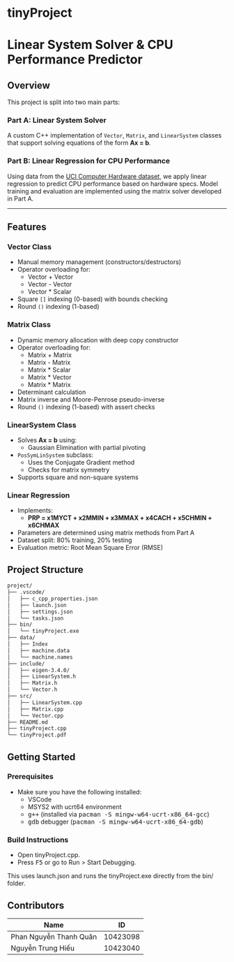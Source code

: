 # tinyProject

# Linear System Solver & CPU Performance Predictor

## Overview

This project is split into two main parts:

### Part A: Linear System Solver  
A custom C++ implementation of `Vector`, `Matrix`, and `LinearSystem` classes that support solving equations of the form **Ax = b**.

### Part B: Linear Regression for CPU Performance  
Using data from the [UCI Computer Hardware dataset](https://archive.ics.uci.edu/ml/datasets/Computer%2BHardware), we apply linear regression to predict CPU performance based on hardware specs. Model training and evaluation are implemented using the matrix solver developed in Part A.

---

## Features

### Vector Class
- Manual memory management (constructors/destructors)
- Operator overloading for:
  - Vector + Vector
  - Vector - Vector
  - Vector * Scalar
- Square `[]` indexing (0-based) with bounds checking
- Round `()` indexing (1-based)

### Matrix Class
- Dynamic memory allocation with deep copy constructor
- Operator overloading for:
  - Matrix + Matrix
  - Matrix - Matrix
  - Matrix * Scalar
  - Matrix * Vector
  - Matrix * Matrix
- Determinant calculation
- Matrix inverse and Moore-Penrose pseudo-inverse
- Round `()` indexing (1-based) with assert checks

### LinearSystem Class
- Solves **Ax = b** using:
  - Gaussian Elimination with partial pivoting
- `PosSymLinSystem` subclass:
  - Uses the Conjugate Gradient method
  - Checks for matrix symmetry
- Supports square and non-square systems

### Linear Regression
- Implements:
    - **PRP = x1MYCT + x2MMIN + x3MMAX + x4CACH + x5CHMIN + x6CHMAX**
- Parameters are determined using matrix methods from Part A
- Dataset split: 80% training, 20% testing
- Evaluation metric: Root Mean Square Error (RMSE)

## Project Structure
```bash
project/
├── .vscode/
│   ├── c_cpp_properties.json
│   ├── launch.json
│   ├── settings.json
│   └── tasks.json
├── bin/
│   └── tinyProject.exe
├── data/
│   ├── Index
│   ├── machine.data
│   └── machine.names
├── include/
│   ├── eigen-3.4.0/
│   ├── LinearSystem.h
│   ├── Matrix.h
│   └── Vector.h
├── src/
│   ├── LinearSystem.cpp
│   ├── Matrix.cpp
│   └── Vector.cpp
├── README.md
├── tinyProject.cpp
└── tinyProject.pdf
```

## Getting Started

### Prerequisites
- Make sure you have the following installed:
    - VSCode
    - MSYS2 with ucrt64 environment
    - <kbd>g++</kbd> (installed via <kbd>pacman -S mingw-w64-ucrt-x86_64-gcc</kbd>)
    - <kbd>gdb</kbd> debugger (<kbd>pacman -S mingw-w64-ucrt-x86_64-gdb</kbd>)

### Build Instructions
 - Open tinyProject.cpp.
 - Press <kbd>F5</kbd> or go to Run > Start Debugging.

This uses launch.json and runs the tinyProject.exe directly from the bin/ folder.

## Contributors
| Name                    | ID        |
|-------------------------|-----------|
| Phan Nguyễn Thanh Quân  | 10423098  |
| Nguyễn Trung Hiếu       | 10423040  |